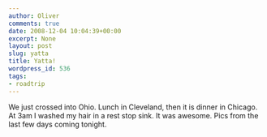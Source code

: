 ```yaml
---
author: Oliver
comments: true
date: 2008-12-04 10:04:39+00:00
excerpt: None
layout: post
slug: yatta
title: Yatta!
wordpress_id: 536
tags:
- roadtrip
---
```


We just crossed into Ohio.  Lunch in Cleveland, then it is dinner in Chicago.  At 3am I washed my hair in a rest stop sink.  It was awesome.  Pics from the last few days coming tonight.